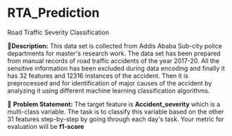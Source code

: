 # RTA_Prediction
Road Traffic Severity Classification

🧾**Description:** This data set is collected from Addis Ababa Sub-city police departments for master's research work.
The data set has been prepared from manual records of road traffic accidents of the year 2017-20.
All the sensitive information has been excluded during data encoding and finally it has 32 features and 12316 instances of the accident.
Then it is preprocessed and for identification of major causes of the accident by analyzing it using different machine learning classification algorithms. 

🧭 **Problem Statement:** The target feature is **Accident_severity** which is a multi-class variable.
The task is to classify this variable based on the other 31 features step-by-step by going through each day's task.
Your metric for evaluation will be **f1-score**
